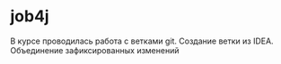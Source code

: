 # job4j

В курсе проводилась работа с ветками git.
Создание ветки из IDEA.
Объединение зафиксированных изменений